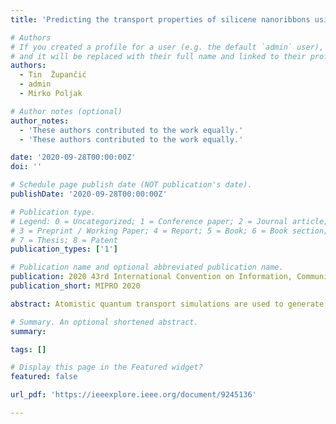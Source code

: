 ```yaml
---
title: 'Predicting the transport properties of silicene nanoribbons using a neural network'

# Authors
# If you created a profile for a user (e.g. the default `admin` user), write the username (folder name) here
# and it will be replaced with their full name and linked to their profile.
authors:
  - Tin  Župančić
  - admin
  - Mirko Poljak

# Author notes (optional)
author_notes:
  - 'These authors contributed to the work equally.'
  - 'These authors contributed to the work equally.'

date: '2020-09-28T00:00:00Z'
doi: ''

# Schedule page publish date (NOT publication's date).
publishDate: '2020-09-28T00:00:00Z'

# Publication type.
# Legend: 0 = Uncategorized; 1 = Conference paper; 2 = Journal article;
# 3 = Preprint / Working Paper; 4 = Report; 5 = Book; 6 = Book section;
# 7 = Thesis; 8 = Patent
publication_types: ['1']

# Publication name and optional abbreviated publication name.
publication: 2020 43rd International Convention on Information, Communication and Electronic Technology (MIPRO)
publication_short: MIPRO 2020

abstract: Atomistic quantum transport simulations are used to generate the electronic and transport properties of 10,000 realistic silicene nanoribbons (SiNRs) with edge defects. This ensemble of 20 nm-long and 2.1 nm-wide SiNRs is divided into the training and inference set for the artificial neural network (ANN) employed for the prediction of edge-defect-limited carrier mobility from the known values of bandgap and nanoribbon conductance. We find that an optimized ANN with 3 hidden layers can predict SiNR mobility values and variability histograms with acceptable accuracy, thus providing a useful supplement to atomistic quantum transport simulations that take several hours or days for large device ensemble sizes.

# Summary. An optional shortened abstract.
summary:

tags: []

# Display this page in the Featured widget?
featured: false

url_pdf: 'https://ieeexplore.ieee.org/document/9245136'

---
```

